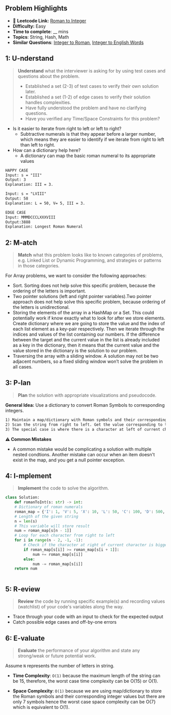 ## Problem Highlights

* 🔗 **Leetcode Link:** [Roman to Integer](https://leetcode.com/problems/roman-to-integer/)
* **Difficulty:** Easy
* **Time to complete**: __ mins
* **Topics**: String, Hash, Math
* **Similar Questions**: [Integer to Roman](https://leetcode.com/problems/integer-to-roman/), [Integer to English Words](https://leetcode.com/problems/integer-to-english-words/)
    
## 1: U-nderstand
 
> **Understand** what the interviewer is asking for by using test cases and questions about the problem.
> 
> - Established a set (2-3) of test cases to verify their own solution later.
> - Established a set (1-2) of edge cases to verify their solution handles complexities.
> - Have fully understood the problem and have no clarifying questions.
> - Have you verified any Time/Space Constraints for this problem?

- Is it easier to iterate from right to left or left to right?
  - Subtractive numerals is that they appear before a larger number, which means they are easier to identify if we iterate from right to left than left to right.
- How can a dictionary help here?
  - A dictionary can map the basic roman numeral to its appropriate values 
   
```markdown
HAPPY CASE
Input: s = "III"
Output: 3
Explanation: III = 3.

Input: s = "LVIII"
Output: 58
Explanation: L = 50, V= 5, III = 3.

EDGE CASE
Input: MMMDCCCLXXXVIII
Output:3888
Explanation: Longest Roman Numeral
```   
    
## 2: M-atch

<!-- See https://docs.google.com/document/d/1hYT1hoOJ6pFIt8A5q-PIZmYP7pB4WqlzyUJgFx9x2mY/edit#heading=h.ya2de4n4zsds for list of algorithms based on question type-->

> **Match** what this problem looks like to known categories of problems, e.g. Linked List or Dynamic Programming, and strategies or patterns in those categories.

For Array problems, we want to consider the following approaches:
* Sort. Sorting does not help solve this specific problem, because the ordering of the letters is important.
* Two pointer solutions (left and right pointer variables).Two pointer approach does not help solve this specific problem, because ordering of the letters is unidirectional.
* Storing the elements of the array in a HashMap or a Set. This could potentially work if know exactly what to look for after we store elements. Create dictionary where we are going to store the value and the index of each list element as a key-pair respectively. Then we iterate through the indices and values of the list containing our numbers. If the difference between the target and the current value in the list is already included as a key in the dictionary, then it means that the current value and the value stored in the dictionary is the solution to our problem.
* Traversing the array with a sliding window. A solution may not be two adjacent numbers, so a fixed sliding window won’t solve the problem in all cases.




## 3: P-lan

> **Plan** the solution with appropriate visualizations and pseudocode.

**General Idea:** Use a dictionary to convert Roman Symbols to corresponding integers. 

```markdown
1) Maintain a map/dictionary with Roman symbols and their corresponding integer equivalent.
2) Scan the string from right to left. Get the value corresponding to the current character from the map/dictionary and add it to the result.
3) The special case is where there is a character at left of current character whose value is less than the value corresponding to the current character.  In this case, we will subtract the value of the character in the left from the result.
```

**⚠️ Common Mistakes**

* A common mistake would be complicating a solution with multiple nested condtions. Another mistake can occur when an item doesn't exist in the map, and you get a null pointer exception.

## 4: I-mplement

> **Implement** the code to solve the algorithm.

```python
class Solution:
    def romanToInt(s: str) -> int:
    # Dictionary of roman numerals
    roman_map = {'I': 1, 'V': 5, 'X': 10, 'L': 50, 'C': 100, 'D': 500, 'M': 1000}
    # Length of the given string
    n = len(s)
    # This variable will store result
    num = roman_map[s[n - 1]]
    # Loop for each character from right to left
    for i in range(n - 2, -1, -1):
        # Check if the character at right of current character is bigger or smaller
        if roman_map[s[i]] >= roman_map[s[i + 1]]:
            num += roman_map[s[i]]
        else:
            num -= roman_map[s[i]]
    return num
```
```java

```
    
## 5: R-eview

> **Review** the code by running specific example(s) and recording values (watchlist) of your code's variables along the way.

- Trace through your code with an input to check for the expected output
- Catch possible edge cases and off-by-one errors

## 6: E-valuate

> **Evaluate** the performance of your algorithm and state any strong/weak or future potential work.

Assume `N` represents the number of letters in string.

* **Time Complexity**: `O(1)` because the maximum length of the string can be 15, therefore, the worst case time complexity can be O(15) or O(1).

* **Space Complexity**: `O(1)` because we are using map/dictionary to store the Roman symbols and their corresponding integer values but there are only 7 symbols hence the worst case space complexity can be O{7} which is equivalent to O(1).